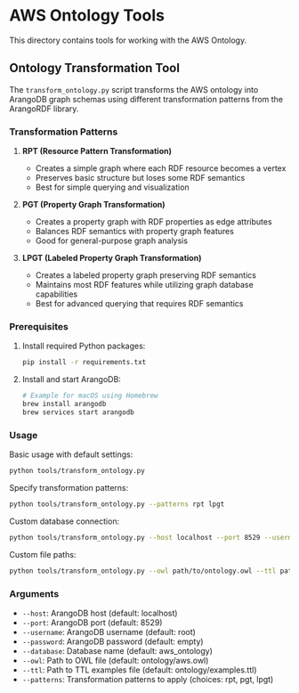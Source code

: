 # AWS Ontology Tools

This directory contains tools for working with the AWS Ontology.

## Ontology Transformation Tool

The `transform_ontology.py` script transforms the AWS ontology into ArangoDB graph schemas using different transformation patterns from the ArangoRDF library.

### Transformation Patterns

1. **RPT (Resource Pattern Transformation)**
   - Creates a simple graph where each RDF resource becomes a vertex
   - Preserves basic structure but loses some RDF semantics
   - Best for simple querying and visualization

2. **PGT (Property Graph Transformation)**
   - Creates a property graph with RDF properties as edge attributes
   - Balances RDF semantics with property graph features
   - Good for general-purpose graph analysis

3. **LPGT (Labeled Property Graph Transformation)**
   - Creates a labeled property graph preserving RDF semantics
   - Maintains most RDF features while utilizing graph database capabilities
   - Best for advanced querying that requires RDF semantics

### Prerequisites

1. Install required Python packages:
   ```bash
   pip install -r requirements.txt
   ```

2. Install and start ArangoDB:
   ```bash
   # Example for macOS using Homebrew
   brew install arangodb
   brew services start arangodb
   ```

### Usage

Basic usage with default settings:
```bash
python tools/transform_ontology.py
```

Specify transformation patterns:
```bash
python tools/transform_ontology.py --patterns rpt lpgt
```

Custom database connection:
```bash
python tools/transform_ontology.py --host localhost --port 8529 --username root --password mypassword --database my_aws_db
```

Custom file paths:
```bash
python tools/transform_ontology.py --owl path/to/ontology.owl --ttl path/to/examples.ttl
```

### Arguments

- `--host`: ArangoDB host (default: localhost)
- `--port`: ArangoDB port (default: 8529)
- `--username`: ArangoDB username (default: root)
- `--password`: ArangoDB password (default: empty)
- `--database`: Database name (default: aws_ontology)
- `--owl`: Path to OWL file (default: ontology/aws.owl)
- `--ttl`: Path to TTL examples file (default: ontology/examples.ttl)
- `--patterns`: Transformation patterns to apply (choices: rpt, pgt, lpgt) 